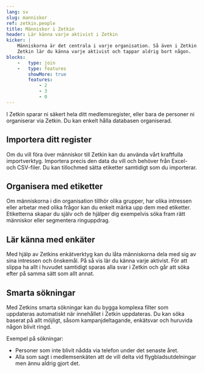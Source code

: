```yaml
---
lang: sv
slug: manniskor
ref: zetkin.people
title: Människor i Zetkin
header: Lär känna varje aktivist i Zetkin
kicker: |
    Människorna är det centrala i varje organisation. Så även i Zetkin. Med
    Zetkin lär du känna varje aktivist och tappar aldrig bort någon.
blocks:
    -   type: join
    -   type: features
        showMore: true
        features:
            - 2
            - 3
            - 0
---
```


I Zetkin sparar ni säkert hela ditt medlemsregister, eller bara de personer
ni organiserar via Zetkin. Du kan enkelt hålla databasen organiserad.

## Importera ditt register
Om du vill föra över människor till Zetkin kan du använda vårt kraftfulla
importverktyg. Importera precis den data du vill och behöver från Excel-
och CSV-filer. Du kan tillochmed sätta etiketter samtidigt som du importerar.

## Organisera med etiketter
Om människorna i din organisation tillhör olika grupper, har olika intressen
eller arbetar med olika frågor kan du enkelt märka upp dem med etiketter.
Etiketterna skapar du själv och de hjälper dig exempelvis söka fram rätt
människor eller segmentera ringuppdrag.

## Lär känna med enkäter
Med hjälp av Zetkins enkätverktyg kan du låta människorna dela med sig av
sina intressen och önskemål. På så vis lär du känna varje aktivist. För att
slippa ha allt i huvudet samtidigt sparas alla svar i Zetkin och går att söka
efter på samma sätt som allt annat.

## Smarta sökningar
Med Zetkins smarta sökningar kan du bygga komplexa filter som uppdateras
automatiskt när innehållet i Zetkin uppdateras. Du kan söka baserat på allt
möjligt, såsom kampanjdeltagande, enkätsvar och huruvida någon blivit ringd.

Exempel på sökningar:
* Personer som inte blivit nådda via telefon under det senaste året.
* Alla som sagt i medlemsenkäten att de vill delta vid flygbladsutdelningar
  men ännu aldrig gjort det.
